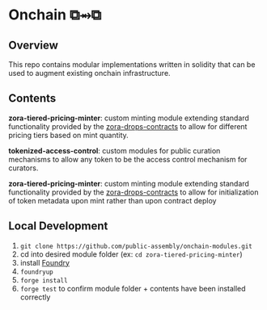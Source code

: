 # Onchain ⧉⥇⧉

## Overview
This repo contains modular implementations written in solidity that can be used to augment existing onchain infrastructure.

## Contents
**zora-tiered-pricing-minter**: custom minting module extending standard functionality provided by the [zora-drops-contracts](https://github.com/ourzora/zora-drops-contracts) to allow for different pricing tiers based on mint quantity.

**tokenized-access-control**: custom modules for public curation mechanisms to allow any token to be the access control mechanism for curators.

**zora-tiered-pricing-minter**: custom minting module extending standard functionality provided by the [zora-drops-contracts](https://github.com/ourzora/zora-drops-contracts) to allow for initialization of token metadata upon mint rather than upon contract deploy

## Local Development

1. `git clone https://github.com/public-assembly/onchain-modules.git`
2. cd into desired module folder (ex: `cd zora-tiered-pricing-minter`)
3. install [Foundry](https://github.com/foundry-rs/foundry)
4. `foundryup`
5. `forge install`
6. `forge test` to confirm module folder + contents have been installed correctly
